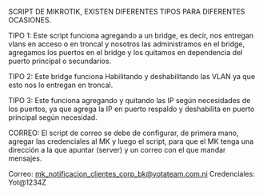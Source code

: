 SCRIPT DE MIKROTIK, EXISTEN DIFERENTES TIPOS PARA DIFERENTES OCASIONES.

TIPO 1: Este script funciona agregando a un bridge, es decir, nos entregan vlans en acceso o en troncal y nosotros las administramos en el bridge, agregamos los puertos en el bridge y los quitamos en dependencia del puerto principal o secundarios.

TIPO 2: Este bridge funciona Habilitando y deshabilitando las VLAN ya que esto nos lo entregan en troncal.

TIPO 3: Este funciona agregando y quitando las IP según necesidades de los puertos, ya que agrega la IP en puerto respaldo y deshabilita en puerto principal según necesidad.

CORREO: El script de correo se debe de configurar, de primera mano, agregar las credenciales al MK y luego el script, para que el MK tenga una dirección a la que apuntar (server) y un correo con el que mandar mensajes.

Correo: mk_notificacion_clientes_corp_bk@yotateam.com.ni
Credenciales: Yot@1234Z